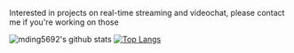Interested in projects on real-time streaming and videochat, please contact me if you're working on those

![mding5692's github stats](https://github-readme-stats.vercel.app/api?username=mding5692&count_private=true)
[![Top Langs](https://github-readme-stats.vercel.app/api/top-langs/?username=mding5692)](https://github.com/anuraghazra/github-readme-stats)

